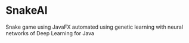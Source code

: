# SnakeAI
Snake game using JavaFX automated using genetic learning with neural networks of Deep Learning for Java
